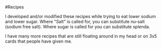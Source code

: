 #Recipes

I developed and/or modified these recipes while trying to eat lower sodium and lower sugar. Where "Salt" is called for, you can substitute nu-salt (sodium free salt). Where sugar is called for you can substitute splenda.

I have many more recipes that are still floating around in my head or on 3x5 cards that people have given me. 